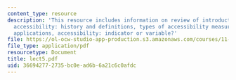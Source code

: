 ```yaml
---
content_type: resource
description: 'This resource includes information on review of introductory assignment,
  accessibility: history and definitions, types of accessibility measures, example
  applications, accessibility: indicator or variable?'
file: https://ol-ocw-studio-app-production.s3.amazonaws.com/courses/11-953-comparative-land-use-and-transportation-planning-spring-2006/366942772735bc0ead6b6a21c6c0afdc_lect5.pdf
file_type: application/pdf
resourcetype: Document
title: lect5.pdf
uid: 36694277-2735-bc0e-ad6b-6a21c6c0afdc
---
```


